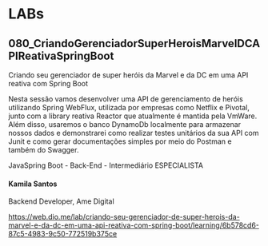 # LABs

## 080_CriandoGerenciadorSuperHeroisMarvelDCAPIReativaSpringBoot

Criando seu gerenciador de super heróis da Marvel e da DC em uma API reativa com Spring Boot

Nesta sessão vamos desenvolver uma API de gerenciamento de heróis utilizando Spring WebFlux, utilizada por empresas como Netflix e Pivotal, junto com a library reativa Reactor que atualmente é mantida pela VmWare. Além disso, usaremos o banco DynamoDb localmente para armazenar nossos dados e demonstrarei como realizar testes unitários da sua API com Junit e como gerar documentações simples por meio do Postman e também do Swagger.

JavaSpring Boot - Back-End - Intermediário
ESPECIALISTA
#### Kamila Santos
Backend Developer, Ame Digital

https://web.dio.me/lab/criando-seu-gerenciador-de-super-herois-da-marvel-e-da-dc-em-uma-api-reativa-com-spring-boot/learning/6b578cd6-87c5-4983-9c50-772519b375ce
